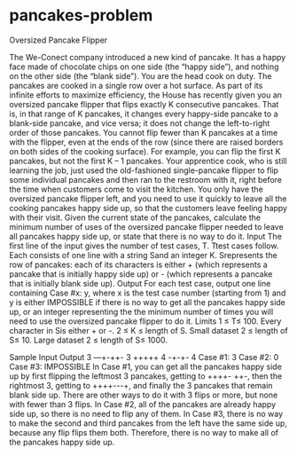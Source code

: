 # pancakes-problem
Oversized Pancake Flipper

The We-Conect company introduced a new kind of pancake. It has a happy face made of chocolate chips on one
side (the “happy side”), and nothing on the other side (the “blank side”).
You are the head cook on duty. The pancakes are cooked in a single row over a hot surface. As part of its infinite
efforts to maximize efficiency, the House has recently given you an oversized pancake flipper that flips exactly K
consecutive pancakes. That is, in that range of K pancakes, it changes every happy-side pancake to a blank-side
pancake, and vice versa; it does not change the left-to-right order of those pancakes.
You cannot flip fewer than K pancakes at a time with the flipper, even at the ends of the row (since there are
raised borders on both sides of the cooking surface). For example, you can flip the first K pancakes, but not the
first K – 1 pancakes.
Your apprentice cook, who is still learning the job, just used the old-fashioned single-pancake flipper to flip
some individual pancakes and then ran to the restroom with it, right before the time when customers come to
visit the kitchen. You only have the oversized pancake flipper left, and you need to use it quickly to leave all the
cooking pancakes happy side up, so that the customers leave feeling happy with their visit.
Given the current state of the pancakes, calculate the minimum number of uses of the oversized pancake flipper
needed to leave all pancakes happy side up, or state that there is no way to do it.
Input
The first line of the input gives the number of test cases, T. Ttest cases follow. Each consists of one line with a
string Sand an integer K. Srepresents the row of pancakes: each of its characters is either + (which represents a
pancake that is initially happy side up) or - (which represents a pancake that is initially blank side up).
Output
For each test case, output one line containing Case #x: y, where x is the test case number (starting from 1) and y
is either IMPOSSIBLE if there is no way to get all the pancakes happy side up, or an integer representing the the
minimum number of times you will need to use the oversized pancake flipper to do it.
Limits
1 ≤ T≤ 100.
Every character in Sis either + or -.
2 ≤ K ≤ length of S.
Small dataset
2 ≤ length of S≤ 10.
Large dataset
2 ≤ length of S≤ 1000.

Sample
Input Output
3 —+-++- 3 +++++ 4 -+-+- 4 Case #1: 3 Case #2: 0 Case #3: IMPOSSIBLE
In Case #1, you can get all the pancakes happy side up by first flipping the leftmost 3 pancakes, getting to ++++-
++-, then the rightmost 3, getting to ++++---+, and finally the 3 pancakes that remain blank side up. There are
other ways to do it with 3 flips or more, but none with fewer than 3 flips.
In Case #2, all of the pancakes are already happy side up, so there is no need to flip any of them.
In Case #3, there is no way to make the second and third pancakes from the left have the same side up, because
any flip flips them both. Therefore, there is no way to make all of the pancakes happy side up.
